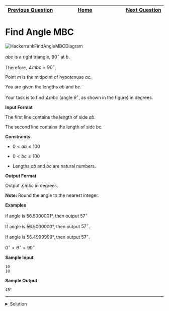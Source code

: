 | <img width=1000>[Previous Question](https://github.com/Kevin-Lago/python-hackerrank-solutions/tree/main/src/python/math/polar_coordinates)</img> | <img width=1000>[Home](https://github.com/Kevin-Lago/python-hackerrank-solutions)</img> | <img width=1000>[Next Question](https://github.com/Kevin-Lago/python-hackerrank-solutions/tree/main/src/python/math/triangle_quest_2)</img> |
|:---|:---:|---:|

# Find Angle MBC

![HackerrankFindAngleMBCDiagram](1.png)

$abc$ is a right triangle, $90^{\circ}$ at $b$.

Therefore, $\measuredangle mbc = 90^{\circ}$.

Point $m$ is the midpoint of hypotenuse $ac$.

You are given the lengths $ab$ and $bc$.

Your task is to find $\measuredangle mbc$ (angle $\theta^{\circ}$, as shown in the figure) in degrees.

__Input Format__

The first line contains the length of side $ab$.

The second line contains the length of side $bc$.

__Constraints__

- $0 < ab \le 100$

- $0 < bc \le 100$

- Lengths $ab$ and $bc$ are natural numbers.

__Output Format__

Output $\measuredangle mbc$ in degrees.

__Note:__ Round the angle to the nearest integer.

__Examples__

if angle is 56.5000001°, then output $57^{\circ}$

If angle is 56.5000000°, then output $57^{\circ}$.

If angle is 56.4999999°, then output $57^{\circ}$.

$0^{\circ} < \theta^{\circ} < 90^{\circ}$

__Sample Input__

```
10
10
```

__Sample Output__

```
45°
```

---

<details><summary>Solution</summary>
    
```python
import math

if __name__ == '__main__':
    c, a = int(input()), int(input())
    b = math.hypot(a, c)

    print(f"{round(math.degrees(math.atan(c / a)))}\N{DEGREE SIGN}")
```
</details>
